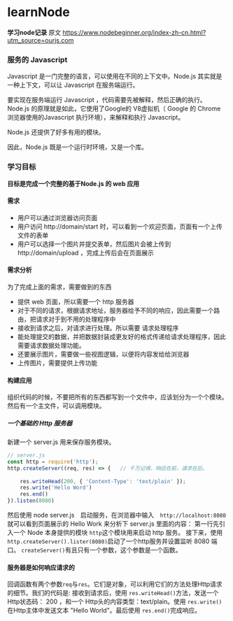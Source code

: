 # learnNode
**学习node记录**
原文 https://www.nodebeginner.org/index-zh-cn.html?utm_source=ourjs.com
### 服务的 Javascript
Javascript 是一门完整的语言，可以使用在不同的上下文中。Node.js 其实就是一种上下文，可以让 Javascript 在服务端运行。

要实现在服务端运行 Javascript ，代码需要先被解释，然后正确的执行。Node.js 的原理就是如此，它使用了Google的 V8虚拟机（
Google 的 Chrome 浏览器使用的Javascript 执行环境），来解释和执行 Javascript。

Node.js 还提供了好多有用的模块。

因此，Node.js 既是一个运行时环境，又是一个库。

### 学习目标
**目标是完成一个完整的基于Node.js 的 web 应用**
#### 需求
* 用户可以通过浏览器访问页面
* 用户访问 http://domain/start 时，可以看到一个欢迎页面，页面有一个上传文件的表单
* 用户可以选择一个图片并提交表单，然后图片会被上传到 http://domain/upload ，完成上传后会在页面展示
#### 需求分析
为了完成上面的需求，需要做到的东西
* 提供 web 页面，所以需要一个 http 服务器
* 对于不同的请求，根据请求地址，服务器给予不同的响应，因此需要一个路由，把请求对于到不用的处理程序中
* 接收到请求之后，对请求进行处理。所以需要 请求处理程序
* 能处理提交的数据，并把数据封装成更友好的格式传递给请求处理程序，因此需要请求数据处理功能。
* 还要展示图片，需要做一些视图逻辑，以便将内容发给给浏览器
* 上传图片，需要提供上传功能

#### 构建应用
组织代码的时候，不要把所有的东西都写到一个文件中，应该划分为一个个模块。然后有一个主文件，可以调用模块。
##### 一个基础的 Http 服务器
新建一个 server.js 用来保存服务模块。
``` javascript {.line-numbers}
// server.js
const http = require('http');
http.createServer((req, res) => {   // 千万记得，响应在前，请求在后。
    
    res.writeHead(200, { 'Content-Type': 'text/plain' });
    res.write('Hello Word')
    res.end()
}).listen(8080)
```
然后使用 node server.js　启动服务，在浏览器中输入　`http://localhost:8080` 就可以看到页面展示的 Hello Work
来分析下 server.js 里面的内容：
第一行先引入一个 Node 本身提供的模块 `http`这个模块用来启动 http 服务。
接下来，使用 `http.createServer().lister(8080)`启动了一个http服务并设置监听 8080 端口。
`createServer()`有且只有一个参数，这个参数是一个函数。
#### 服务器是如何响应请求的
回调函数有两个参数`req`与`res`。它们是对象，可以利用它们的方法处理Http请求的细节。我们的代码是: 接收到请求后，使用 `res.writeHead()`方法，发送一个 Http状态码： 200 ，和一个 Http头的内容类型：text/plain。使用 `res.write()`在Http主体中发送文本 "Hello World"。最后使用 `res.end()`完成响应。




